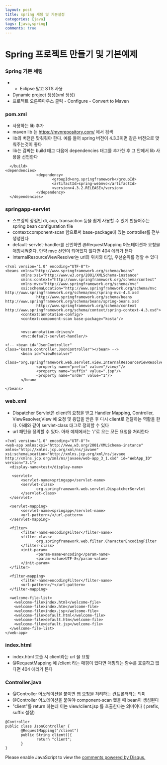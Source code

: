 ```yaml
---
layout: post
title: spring 세팅 및 기본설정
categories: [java]
tags: [java,spring]
comments: true
---
```

# Spring 프로젝트 만들기 및 기본예제
### Spring 기본 세팅
- - Eclipse 말고 STS 사용
- Dynamic project 생성(xml 생성)
- 프로젝트 오른쪽마우스 클릭 - Configure - Convert to Maven

### pom.xml
- 사용하는 lib 추가
- maven lib 는 https://mvnrepository.com/ 에서 검색
- lib의 버전은 맞춰줘야 한다. 예를 들어 spring 버전이 4.3.3이면 같은 버전으로 맞춰주는것이 좋다
- lib는 감싸는 build 태그 다음에 dependencies 태그를 추가한 후 그 안에서 lib 사용을 선언한다

~~~
  </build>
<dependencies>
              <dependency>
                     <groupId>org.springframework</groupId>
                     <artifactId>spring-webmvc</artifactId>
                     <version>4.3.2.RELEASE</version>
              </dependency>
  </dependencies>
~~~

### springapp-servlet
- 스프링의 장점인 di, aop, transaction 등을 쉽게 사용할 수 있게 만들어주는 spring bean configuration file
- context:component-scan 함으로써 base-package에 있는 controller를 전부 생성한다
- default-servlet-handler를 선언하면 @RequestMapping 어노테이션과 요청을 매칭시켜준다. 만약 mvc 선언이 되어있지 않다면 404 에러가 뜬다
- InternalResourceViewResolver는 url의 위치와 타입, 우선순위를 정할 수 있다

~~~
<?xml version="1.0" encoding="UTF-8"?>
<beans xmlns="http://www.springframework.org/schema/beans"
       xmlns:xsi="http://www.w3.org/2001/XMLSchema-instance"
       xmlns:context="http://www.springframework.org/schema/context"
       xmlns:mvc="http://www.springframework.org/schema/mvc"
       xsi:schemaLocation="http://www.springframework.org/schema/mvc  http://www.springframework.org/schema/mvc/spring-mvc-4.3.xsd
              http://www.springframework.org/schema/beans  http://www.springframework.org/schema/beans/spring-beans.xsd
              http://www.springframework.org/schema/context  http://www.springframework.org/schema/context/spring-context-4.3.xsd">
       <context:annotation-config/>
       <context:component-scan base-package="kosta"/>
       
              
       <mvc:annotation-driven/>
       <mvc:default-servlet-handler/>
       
<!-- <bean id="JsonController" class="kosta.controller.JsonController"></bean> -->
       <bean id="viewResolver"
              class="org.springframework.web.servlet.view.InternalResourceViewResolver">
              <property name="prefix" value="/view/"/>
              <property name="suffix" value=".jsp"/>
              <property name="order" value="1"/>
       </bean>
       
</beans>
~~~

### web.xml
- Dispatcher Servlet은 client의 요청을 받고 Handler Mapping, Controller,  ViewResolver,View 에 요청 및 응답을 받은 후 다시 client로 전달하는 역활을 한다. 아래와 같이 servlet-class 태그로 정의할 수 있다
- url 패턴을 정의할 수 있다. 아래 예제에서는 '/'로 오는 모든 요청을 처리한다
~~~
<?xml version="1.0" encoding="UTF-8"?>
<web-app xmlns:xsi="http://www.w3.org/2001/XMLSchema-instance"  xmlns="http://xmlns.jcp.org/xml/ns/javaee"  xsi:schemaLocation="http://xmlns.jcp.org/xml/ns/javaee  http://xmlns.jcp.org/xml/ns/javaee/web-app_3_1.xsd" id="WebApp_ID" version="3.1">
  <display-name>test</display-name>
  
   <servlet>
       <servlet-name>springapp</servlet-name>
       <servlet-class>
              org.springframework.web.servlet.DispatcherServlet
       </servlet-class>
  </servlet>
  
  <servlet-mapping>
       <servlet-name>springapp</servlet-name>
       <url-pattern>/</url-pattern>
  </servlet-mapping>
  
  <filter>
       <filter-name>encodingFilter</filter-name>
       <filter-class>
              org.springframework.web.filter.CharacterEncodingFilter
       </filter-class>
       <init-param>
              <param-name>encoding</param-name>
              <param-value>UTF-8</param-value>
       </init-param>
  </filter>
  
  <filter-mapping>
       <filter-name>encodingFilter</filter-name>
       <url-pattern>/*</url-pattern>
  </filter-mapping>
  
  <welcome-file-list>
    <welcome-file>index.html</welcome-file>
    <welcome-file>index.htm</welcome-file>
    <welcome-file>index.jsp</welcome-file>
    <welcome-file>default.html</welcome-file>
    <welcome-file>default.htm</welcome-file>
    <welcome-file>default.jsp</welcome-file>
  </welcome-file-list>
</web-app>
~~~

### index.html
- index.html 호출 시 client라는 url 을 요청
- @RequestMapping 에 /client 라는 매핑이 있다면 매핑되는 함수를 호출하고 없다면 404 에러가 뜬다

### Controller.java
- @Controller 어노테이션을 붙이면 웹 요청을 처리하는 컨트롤러라는 의미
- @Controller 어노테이션을 붙여야 component-scan 했을 때 bean이 생성된다
- "client"를 return 하는데 이는 view/client.jsp 를 호출한다는 의미이다 ( prefix, suffix 설정)

~~~
@Controller
public class JsonController {
       @RequestMapping("/client")
       public String client(){
              return "client";           
       }
}
~~~



<div id="disqus_thread"></div>
<script>

/**
*  RECOMMENDED CONFIGURATION VARIABLES: EDIT AND UNCOMMENT THE SECTION BELOW TO INSERT DYNAMIC VALUES FROM YOUR PLATFORM OR CMS.
*  LEARN WHY DEFINING THESE VARIABLES IS IMPORTANT: https://disqus.com/admin/universalcode/#configuration-variables*/
/*
var disqus_config = function () {
this.page.url = PAGE_URL;  // Replace PAGE_URL with your page's canonical URL variable
this.page.identifier = PAGE_IDENTIFIER; // Replace PAGE_IDENTIFIER with your page's unique identifier variable
};
*/
(function() { // DON'T EDIT BELOW THIS LINE
var d = document, s = d.createElement('script');
s.src = 'https://parkwonhui.disqus.com/embed.js';
s.setAttribute('data-timestamp', +new Date());
(d.head || d.body).appendChild(s);
})();
</script>
<noscript>Please enable JavaScript to view the <a href="https://disqus.com/?ref_noscript">comments powered by Disqus.</a></noscript>
                            
